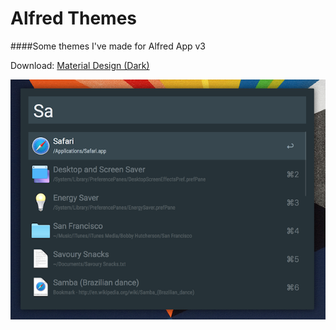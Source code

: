 # Alfred Themes
####Some themes I've made for Alfred App v3

Download: [Material Design (Dark)](https://raw.githubusercontent.com/jaminroe/Alfred-Themes/master/Material%20Design%20(Dark).alfredappearance)

![Material Design (Dark)](https://github.com/jaminroe/Alfred-Themes/blob/master/Images/Material%20Design%20(Dark).png)
